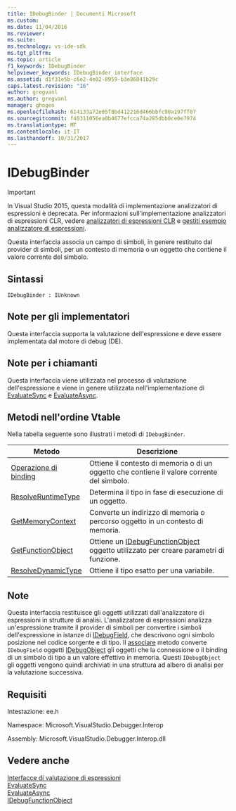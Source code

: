 ```yaml
---
title: IDebugBinder | Documenti Microsoft
ms.custom: 
ms.date: 11/04/2016
ms.reviewer: 
ms.suite: 
ms.technology: vs-ide-sdk
ms.tgt_pltfrm: 
ms.topic: article
f1_keywords: IDebugBinder
helpviewer_keywords: IDebugBinder interface
ms.assetid: d1f31e5b-c6e2-4e02-8959-b3e86041b29c
caps.latest.revision: "16"
author: gregvanl
ms.author: gregvanl
manager: ghogen
ms.openlocfilehash: 614133a72e05f8bd412216d466bbfc90a197ff07
ms.sourcegitcommit: f40311056ea0b4677efcca74a285dbb0ce0e7974
ms.translationtype: MT
ms.contentlocale: it-IT
ms.lasthandoff: 10/31/2017
---
```

# <a name="idebugbinder"></a>IDebugBinder
> [!IMPORTANT]
>  In Visual Studio 2015, questa modalità di implementazione analizzatori di espressioni è deprecata. Per informazioni sull'implementazione analizzatori di espressioni CLR, vedere [analizzatori di espressioni CLR](https://github.com/Microsoft/ConcordExtensibilitySamples/wiki/CLR-Expression-Evaluators) e [gestiti esempio analizzatore di espressioni](https://github.com/Microsoft/ConcordExtensibilitySamples/wiki/Managed-Expression-Evaluator-Sample).  
  
 Questa interfaccia associa un campo di simboli, in genere restituito dal provider di simboli, per un contesto di memoria o un oggetto che contiene il valore corrente del simbolo.  
  
## <a name="syntax"></a>Sintassi  
  
```  
IDebugBinder : IUnknown  
```  
  
## <a name="notes-for-implementers"></a>Note per gli implementatori  
 Questa interfaccia supporta la valutazione dell'espressione e deve essere implementata dal motore di debug (DE).  
  
## <a name="notes-for-callers"></a>Note per i chiamanti  
 Questa interfaccia viene utilizzata nel processo di valutazione dell'espressione e viene in genere utilizzata nell'implementazione di [EvaluateSync](../../../extensibility/debugger/reference/idebugexpression2-evaluatesync.md) e [EvaluateAsync](../../../extensibility/debugger/reference/idebugexpression2-evaluateasync.md).  
  
## <a name="methods-in-vtable-order"></a>Metodi nell'ordine Vtable  
 Nella tabella seguente sono illustrati i metodi di `IDebugBinder`.  
  
|Metodo|Descrizione|  
|------------|-----------------|  
|[Operazione di binding](../../../extensibility/debugger/reference/idebugbinder-bind.md)|Ottiene il contesto di memoria o di un oggetto che contiene il valore corrente del simbolo.|  
|[ResolveRuntimeType](../../../extensibility/debugger/reference/idebugbinder-resolveruntimetype.md)|Determina il tipo in fase di esecuzione di un oggetto.|  
|[GetMemoryContext](../../../extensibility/debugger/reference/idebugbinder-getmemorycontext.md)|Converte un indirizzo di memoria o percorso oggetto in un contesto di memoria.|  
|[GetFunctionObject](../../../extensibility/debugger/reference/idebugbinder-getfunctionobject.md)|Ottiene un [IDebugFunctionObject](../../../extensibility/debugger/reference/idebugfunctionobject.md) oggetto utilizzato per creare parametri di funzione.|  
|[ResolveDynamicType](../../../extensibility/debugger/reference/idebugbinder-resolvedynamictype.md)|Ottiene il tipo esatto per una variabile.|  
  
## <a name="remarks"></a>Note  
 Questa interfaccia restituisce gli oggetti utilizzati dall'analizzatore di espressioni in strutture di analisi. L'analizzatore di espressioni analizza un'espressione tramite il provider di simboli per convertire i simboli dell'espressione in istanze di [IDebugField](../../../extensibility/debugger/reference/idebugfield.md), che descrivono ogni simbolo posizione nel codice sorgente e di tipo. Il [associare](../../../extensibility/debugger/reference/idebugbinder-bind.md) metodo converte `IDebugField` oggetti [IDebugObject](../../../extensibility/debugger/reference/idebugobject.md) gli oggetti che la connessione o il binding di un simbolo di tipo a un valore effettivo in memoria. Questi `IDebugObject` gli oggetti vengono quindi archiviati in una struttura ad albero di analisi per la valutazione successiva.  
  
## <a name="requirements"></a>Requisiti  
 Intestazione: ee.h  
  
 Namespace: Microsoft.VisualStudio.Debugger.Interop  
  
 Assembly: Microsoft.VisualStudio.Debugger.Interop.dll  
  
## <a name="see-also"></a>Vedere anche  
 [Interfacce di valutazione di espressioni](../../../extensibility/debugger/reference/expression-evaluation-interfaces.md)   
 [EvaluateSync](../../../extensibility/debugger/reference/idebugexpression2-evaluatesync.md)   
 [EvaluateAsync](../../../extensibility/debugger/reference/idebugexpression2-evaluateasync.md)   
 [IDebugFunctionObject](../../../extensibility/debugger/reference/idebugfunctionobject.md)